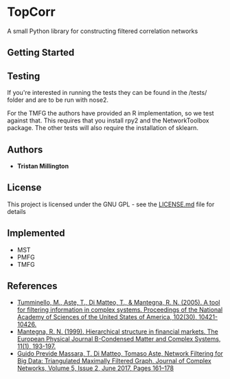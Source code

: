 # TopCorr

A small Python library for constructing filtered correlation networks

## Getting Started

## Testing

If you're interested in running the tests they can be found in the /tests/ folder and are to
be run with nose2. 

For the TMFG the authors have provided an R implementation, so we test against that. This requires
that you install rpy2 and the NetworkToolbox package. The other tests will also require the installation
of sklearn. 

## Authors

* **Tristan Millington**

## License

This project is licensed under the GNU GPL - see the [LICENSE.md](LICENSE.md) file for details

## Implemented
* MST
* PMFG
* TMFG

## References
* [Tumminello, M., Aste, T., Di Matteo, T., & Mantegna, R. N. (2005). A tool for filtering information in complex systems. Proceedings of the National Academy of Sciences of the United States of America, 102(30), 10421-10426.](http://www.pnas.org/content/102/30/10421)
* [Mantegna, R. N. (1999). Hierarchical structure in financial markets. The European Physical Journal B-Condensed Matter and Complex Systems, 11(1), 193-197.](https://epjb.epj.org/articles/epjb/abs/1999/17/b9199/b9199.html)
* [Guido Previde Massara, T. Di Matteo, Tomaso Aste, Network Filtering for Big Data: Triangulated Maximally Filtered Graph, Journal of Complex Networks, Volume 5, Issue 2, June 2017, Pages 161–178](https://doi.org/10.1093/comnet/cnw015)
